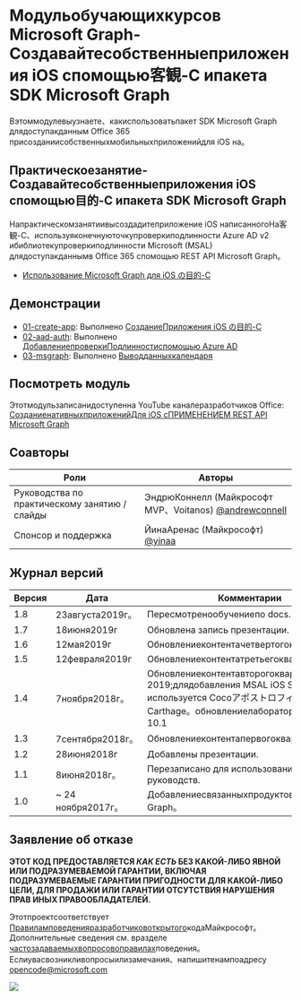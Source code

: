 # <a name="---microsoft-graph------ios---objective-c---sdk-microsoft-graph"></a>Модульобучающихкурсов Microsoft Graph-Создавайтесобственныеприложения iOS спомощью客観-C ипакета SDK Microsoft Graph

Вэтоммодулевыузнаете、какиспользоватьпакет SDK Microsoft Graph длядоступакданным Office 365 присозданиисобственныхмобильныхприложенийдля iOS на。

## <a name="-------ios---objective-c---sdk-microsoft-graph"></a>Практическоезанятие-Создавайтесобственныеприложения iOS спомощью目的-C ипакета SDK Microsoft Graph

Напрактическомзанятиивысоздадитеприложение iOS написанногоНа客観-C、используяконечнуюточкупроверкиподлинности Azure AD v2 ибиблиотекупроверкиподлинности Microsoft (MSAL) длядоступакданнымв Office 365 спомощью REST API Microsoft Graph。

- [Использование Microsoft Graph для iOS の目的-C](https://docs.microsoft.com/graph/tutorials/ios-objectivec)

## <a name=""></a>Демонстрации

- [01-create-app](demos/01-create-app): Выполнено [СозданиеПриложения iOS の目的-C](https://docs.microsoft.com/graph/tutorials/ios-objectivec?tutorial-step=1)
- [02-aad-auth](demos/02-add-aad-auth): Выполнено [ДобавлениепроверкиПодлинностиспомощью Azure AD](https://docs.microsoft.com/graph/tutorials/ios-objectivec?tutorial-step=3)
- [03-msgraph](demos/03-add-msgraph): Выполнено [Выводданныхкалендаря](https://docs.microsoft.com/graph/tutorials/ios-objectivec?tutorial-step=4)

## <a name="-"></a>Посмотреть модуль

Этотмодульзаписанидоступенна YouTube каналеразработчиков Office: [СозданиенативныхприложенийДля iOS сПРИМЕНЕНИЕМ REST API Microsoft Graph](https://youtu.be/Gg8Qy1Dqyzw)

## <a name=""></a>Соавторы

| Роли | Авторы |
| -------------------- | ------------------------------------------------------------------------------------- |
| Руководства по практическому занятию / слайды | ЭндрюКоннелл (Майкрософт MVP、Voitanos) [@andrewconnell](//github.com/andrewconnell) |
| Спонсор и поддержка | ЙинаАренас (Майкрософт) [@yinaa](//github.com/yinaa) |

## <a name="-"></a>Журнал версий

| Версия | Дата | Комментарии |
| ------- | ------------------ | ------------------------------------------------------------------------------------------------------------------------------------ |
| 1.8 | 23августа2019г。 | Пересмотренообучениепо docs.microsoft.com |
| 1.7 | 18июня2019г | Обновлена запись презентации. |
| 1.6 | 12мая2019г | Обновлениеконтентачетвертогоквартала2019 |
| 1.5 | 12февраля2019г | Обновлениеконтентатретьегоквартала2019 |
| 1.4 | 7ноября2018г。 | Обновлениеконтентавторогоквартала 2019;длядобавления MSAL iOS SDK используется Cocoアポストロフィ Ds、ане Carthage。обновлениелабораториидля XCode 10.1 |
| 1.3 | 7сентября2018г。 | Обновлениеконтентапервогоквартала2019 |
| 1.2 | 28июня2018г | Добавлены презентации. |
| 1.1 | 8июня2018г。 | Перезаписано для использования последних руководств. |
| 1.0 | ~ 24 ноября2017г。 | Добавлениесвязанныхпродуктов Microsoft Graph。 |

## <a name="--"></a>Заявление об отказе

**ЭТОТ КОД ПРЕДОСТАВЛЯЕТСЯ _КАК ЕСТЬ_ БЕЗ КАКОЙ-ЛИБО ЯВНОЙ ИЛИ ПОДРАЗУМЕВАЕМОЙ ГАРАНТИИ, ВКЛЮЧАЯ ПОДРАЗУМЕВАЕМЫЕ ГАРАНТИИ ПРИГОДНОСТИ ДЛЯ КАКОЙ-ЛИБО ЦЕЛИ, ДЛЯ ПРОДАЖИ ИЛИ ГАРАНТИИ ОТСУТСТВИЯ НАРУШЕНИЯ ПРАВ ИНЫХ ПРАВООБЛАДАТЕЛЕЙ.**

Этотпроектсоответствует [Правиламповеденияразработчиковоткрытого](https://opensource.microsoft.com/codeofconduct/)кодаМайкрософт。 Дополнительные сведения см. вразделе [частозадаваемыхвопросовоправилах](https://opensource.microsoft.com/codeofconduct/faq/)поведения。 Еслиувасвозникливопросыилизамечания、напишитенампоадресу [opencode@microsoft.com](mailto:opencode@microsoft.com)

<img src="https://telemetry.sharepointpnp.com/msgraph-training-ios-objectivec" />
